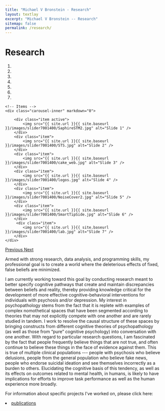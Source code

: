 ```yaml
---
title: "Michael V Bronstein - Research"
layout: textlay
excerpt: "Michael V Bronstein -- Research"
sitemap: false
permalink: /research/
---
```


# Research

<div markdown="0" id="carousel" class="carousel slide" data-ride="carousel" data-interval="5000" data-pause="hover" >
    <!-- Menu -->
    <ol class="carousel-indicators">
        <li data-target="#carousel" data-slide-to="0" class="active"></li>
        <li data-target="#carousel" data-slide-to="1"></li>
        <li data-target="#carousel" data-slide-to="2"></li>
        <li data-target="#carousel" data-slide-to="3"></li>
        <li data-target="#carousel" data-slide-to="4"></li>
        <li data-target="#carousel" data-slide-to="5"></li>
        <li data-target="#carousel" data-slide-to="6"></li>
    </ol>

    <!-- Items -->
    <div class="carousel-inner" markdown="0">

        <div class="item active">
            <img src="{{ site.url }}{{ site.baseurl }}/images/slider7001400/SaphireSTM2.jpg" alt="Slide 1" />
        </div>
        <div class="item">
            <img src="{{ site.url }}{{ site.baseurl }}/images/slider7001400/STS.jpg" alt="Slide 2" />
        </div>
        <div class="item">
            <img src="{{ site.url }}{{ site.baseurl }}/images/slider7001400/cake_web.jpg" alt="Slide 3" />
        </div>
        <div class="item">
            <img src="{{ site.url }}{{ site.baseurl }}/images/slider7001400/logos.jpg" alt="Slide 4" />
        </div>
        <div class="item">
            <img src="{{ site.url }}{{ site.baseurl }}/images/slider7001400/NoiseCover2.jpg" alt="Slide 5" />
        </div>
        <div class="item">
            <img src="{{ site.url }}{{ site.baseurl }}/images/slider7001400/SmartTipSide.jpg" alt="Slide 6" />
        </div>       
         <div class="item">
            <img src="{{ site.url }}{{ site.baseurl }}/images/slider7001400/lab.jpg" alt="Slide 7" />
        </div>
    </div>
  <a class="left carousel-control" href="#carousel" role="button" data-slide="prev">
    <span class="glyphicon glyphicon-chevron-left" aria-hidden="true"></span>
    <span class="sr-only">Previous</span>
  </a>
  <a class="right carousel-control" href="#carousel" role="button" data-slide="next">
    <span class="glyphicon glyphicon-chevron-right" aria-hidden="true"></span>
    <span class="sr-only">Next</span>
  </a>
</div>

Armed with strong research, data analysis, and programming skills, my professional goal is to create a world where the deleterious effects of fixed, false beliefs are minimized. </p>

I am currently working toward this goal by conducting research meant to better specify cognitive pathways that create and maintain discrepancies between beliefs and reality, thereby providing knowledge critical for the development of more effective cognitive-behavioral interventions for individuals with psychosis and/or depression. My interest in psychopathology stems from the fact that it is replete with examples of complex nomothetical spaces that have been segmented according to theories that may not explicitly compete with one another and are rarely studied in tandem. I work to resolve the causal structure of these spaces by bringing constructs from different cognitive theories of psychopathology (as well as those from “pure” cognitive psychology) into conversation with one another. With regard to particular research questions, I am fascinated by the fact that people frequently believe things that are not true, and often continue to believe these things in the face of evidence against them. This is true of multiple clinical populations --- people with psychosis who believe delusions, people from the general population who believe fake news, people who endorse suicidal ideation and see themselves incorrectly as a burden to others. Elucidating the cognitive basis of this tendency, as well as its effects on outcomes related to mental health, in humans, is likely to have implications for efforts to improve task performance as well as the human experience more broadly. </p>

For information about specific projects I've worked on, please click here: <li><a href="{{ site.url }}{{ site.baseurl }}/publications">publications</a></li>


